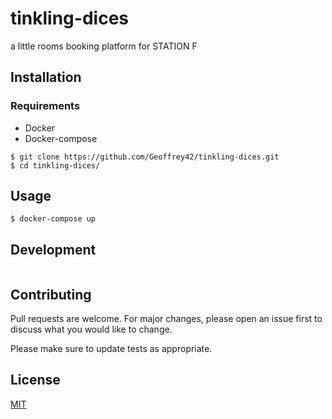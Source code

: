 # tinkling-dices
a little rooms booking platform for STATION F

## Installation

### Requirements
* Docker
* Docker-compose

```shell
$ git clone https://github.com/Geoffrey42/tinkling-dices.git
$ cd tinkling-dices/
```

## Usage

```shell
$ docker-compose up
```

## Development

```
```

## Contributing
Pull requests are welcome. For major changes, please open an issue first to discuss what you would like to change.

Please make sure to update tests as appropriate.

## License
[MIT](https://choosealicense.com/licenses/mit/)

